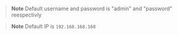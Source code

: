 > **Note**
> Default username and password is "admin" and "password" reespectivly

> **Note**
> Default IP is `192.168.168.168`
